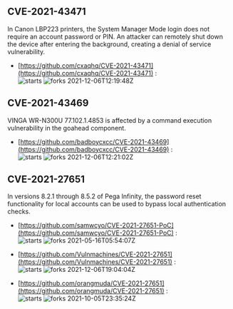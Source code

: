 ## CVE-2021-43471
 In Canon LBP223 printers, the System Manager Mode login does not require an account password or PIN. An attacker can remotely shut down the device after entering the background, creating a denial of service vulnerability.

- [https://github.com/cxaqhq/CVE-2021-43471](https://github.com/cxaqhq/CVE-2021-43471) :  
![starts](https://img.shields.io/github/stars/cxaqhq/CVE-2021-43471.svg) 
![forks](https://img.shields.io/github/forks/cxaqhq/CVE-2021-43471.svg) 
2021-12-06T12:19:48Z

## CVE-2021-43469
 VINGA WR-N300U 77.102.1.4853 is affected by a command execution vulnerability in the goahead component.

- [https://github.com/badboycxcc/CVE-2021-43469](https://github.com/badboycxcc/CVE-2021-43469) :  
![starts](https://img.shields.io/github/stars/badboycxcc/CVE-2021-43469.svg) 
![forks](https://img.shields.io/github/forks/badboycxcc/CVE-2021-43469.svg) 
2021-12-06T12:21:02Z

## CVE-2021-27651
 In versions 8.2.1 through 8.5.2 of Pega Infinity, the password reset functionality for local accounts can be used to bypass local authentication checks.

- [https://github.com/samwcyo/CVE-2021-27651-PoC](https://github.com/samwcyo/CVE-2021-27651-PoC) :  
![starts](https://img.shields.io/github/stars/samwcyo/CVE-2021-27651-PoC.svg) 
![forks](https://img.shields.io/github/forks/samwcyo/CVE-2021-27651-PoC.svg) 
2021-05-16T05:54:07Z

- [https://github.com/Vulnmachines/CVE-2021-27651](https://github.com/Vulnmachines/CVE-2021-27651) :  
![starts](https://img.shields.io/github/stars/Vulnmachines/CVE-2021-27651.svg) 
![forks](https://img.shields.io/github/forks/Vulnmachines/CVE-2021-27651.svg) 
2021-12-06T19:04:04Z

- [https://github.com/orangmuda/CVE-2021-27651](https://github.com/orangmuda/CVE-2021-27651) :  
![starts](https://img.shields.io/github/stars/orangmuda/CVE-2021-27651.svg) 
![forks](https://img.shields.io/github/forks/orangmuda/CVE-2021-27651.svg) 
2021-10-05T23:35:24Z

